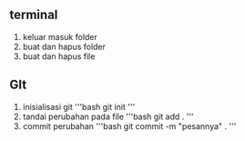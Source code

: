 ## terminal

1. keluar masuk folder
2. buat dan hapus folder
3. buat dan hapus file

## GIt

1. inisialisasi git
   '''bash
   git init
   '''
2. tandai perubahan pada file
   '''bash
   git add .
   '''
3. commit perubahan
   '''bash
   git commit -m "pesannya" .
   '''
